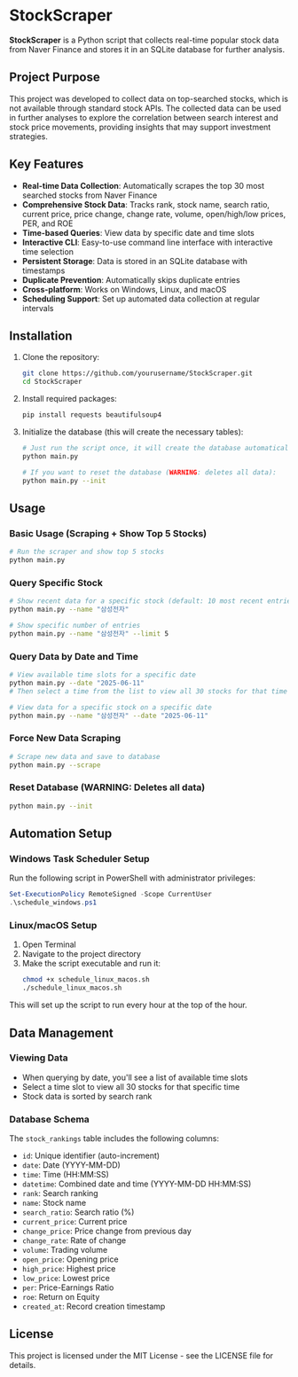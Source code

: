 # StockScraper

**StockScraper** is a Python script that collects real-time popular stock data from Naver Finance and stores it in an SQLite database for further analysis.

## Project Purpose
This project was developed to collect data on top-searched stocks, which is not available through standard stock APIs. The collected data can be used in further analyses to explore the correlation between search interest and stock price movements, providing insights that may support investment strategies.

## Key Features
- **Real-time Data Collection**: Automatically scrapes the top 30 most searched stocks from Naver Finance
- **Comprehensive Stock Data**: Tracks rank, stock name, search ratio, current price, price change, change rate, volume, open/high/low prices, PER, and ROE
- **Time-based Queries**: View data by specific date and time slots
- **Interactive CLI**: Easy-to-use command line interface with interactive time selection
- **Persistent Storage**: Data is stored in an SQLite database with timestamps
- **Duplicate Prevention**: Automatically skips duplicate entries
- **Cross-platform**: Works on Windows, Linux, and macOS
- **Scheduling Support**: Set up automated data collection at regular intervals

## Installation

1. Clone the repository:
   ```bash
   git clone https://github.com/yourusername/StockScraper.git
   cd StockScraper
   ```

2. Install required packages:
   ```bash
   pip install requests beautifulsoup4
   ```

3. Initialize the database (this will create the necessary tables):
   ```bash
   # Just run the script once, it will create the database automatically
   python main.py
   
   # If you want to reset the database (WARNING: deletes all data):
   python main.py --init
   ```

## Usage

### Basic Usage (Scraping + Show Top 5 Stocks)
```bash
# Run the scraper and show top 5 stocks
python main.py
```

### Query Specific Stock
```bash
# Show recent data for a specific stock (default: 10 most recent entries)
python main.py --name "삼성전자"

# Show specific number of entries
python main.py --name "삼성전자" --limit 5
```

### Query Data by Date and Time
```bash
# View available time slots for a specific date
python main.py --date "2025-06-11"
# Then select a time from the list to view all 30 stocks for that time

# View data for a specific stock on a specific date
python main.py --name "삼성전자" --date "2025-06-11"
```

### Force New Data Scraping
```bash
# Scrape new data and save to database
python main.py --scrape
```

### Reset Database (WARNING: Deletes all data)
```bash
python main.py --init
```

## Automation Setup

### Windows Task Scheduler Setup
Run the following script in PowerShell with administrator privileges:
   ```powershell
   Set-ExecutionPolicy RemoteSigned -Scope CurrentUser
   .\schedule_windows.ps1
   ```

### Linux/macOS Setup
1. Open Terminal
2. Navigate to the project directory
3. Make the script executable and run it:
   ```bash
   chmod +x schedule_linux_macos.sh
   ./schedule_linux_macos.sh
   ```

This will set up the script to run every hour at the top of the hour.

## Data Management

### Viewing Data
- When querying by date, you'll see a list of available time slots
- Select a time slot to view all 30 stocks for that specific time
- Stock data is sorted by search rank

### Database Schema
The `stock_rankings` table includes the following columns:

- `id`: Unique identifier (auto-increment)
- `date`: Date (YYYY-MM-DD)
- `time`: Time (HH:MM:SS)
- `datetime`: Combined date and time (YYYY-MM-DD HH:MM:SS)
- `rank`: Search ranking
- `name`: Stock name
- `search_ratio`: Search ratio (%)
- `current_price`: Current price
- `change_price`: Price change from previous day
- `change_rate`: Rate of change
- `volume`: Trading volume
- `open_price`: Opening price
- `high_price`: Highest price
- `low_price`: Lowest price
- `per`: Price-Earnings Ratio
- `roe`: Return on Equity
- `created_at`: Record creation timestamp

## License

This project is licensed under the MIT License - see the LICENSE file for details.
